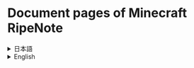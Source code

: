# Document pages of Minecraft RipeNote
<details>
  <summary>日本語</summary>
  Minecraft RipeNoteのドキュメントリポジトリです。<br>
  全てファイル拡張子は`.mdx`でお願いします。
</details>

<details>
  <summary>English</summary>
  Minecraft RipeNote's documents repository.<br>
  Please use `.mdx` extension files.
</details>
